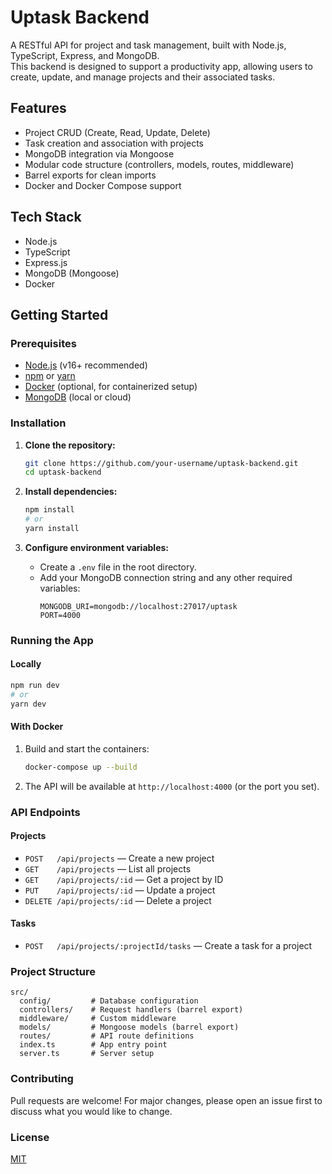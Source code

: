 # Uptask Backend

A RESTful API for project and task management, built with Node.js, TypeScript, Express, and MongoDB.  
This backend is designed to support a productivity app, allowing users to create, update, and manage projects and their associated tasks.

## Features

- Project CRUD (Create, Read, Update, Delete)
- Task creation and association with projects
- MongoDB integration via Mongoose
- Modular code structure (controllers, models, routes, middleware)
- Barrel exports for clean imports
- Docker and Docker Compose support

## Tech Stack

- Node.js
- TypeScript
- Express.js
- MongoDB (Mongoose)
- Docker

## Getting Started

### Prerequisites

- [Node.js](https://nodejs.org/) (v16+ recommended)
- [npm](https://www.npmjs.com/) or [yarn](https://yarnpkg.com/)
- [Docker](https://www.docker.com/) (optional, for containerized setup)
- [MongoDB](https://www.mongodb.com/) (local or cloud)

### Installation

1. **Clone the repository:**
   ```bash
   git clone https://github.com/your-username/uptask-backend.git
   cd uptask-backend
   ```

2. **Install dependencies:**
   ```bash
   npm install
   # or
   yarn install
   ```

3. **Configure environment variables:**
   - Create a `.env` file in the root directory.
   - Add your MongoDB connection string and any other required variables:
     ```
     MONGODB_URI=mongodb://localhost:27017/uptask
     PORT=4000
     ```

### Running the App

#### Locally

```bash
npm run dev
# or
yarn dev
```

#### With Docker

1. Build and start the containers:
   ```bash
   docker-compose up --build
   ```
2. The API will be available at `http://localhost:4000` (or the port you set).

### API Endpoints

#### Projects

- `POST   /api/projects` — Create a new project
- `GET    /api/projects` — List all projects
- `GET    /api/projects/:id` — Get a project by ID
- `PUT    /api/projects/:id` — Update a project
- `DELETE /api/projects/:id` — Delete a project

#### Tasks

- `POST   /api/projects/:projectId/tasks` — Create a task for a project

### Project Structure

```
src/
  config/         # Database configuration
  controllers/    # Request handlers (barrel export)
  middleware/     # Custom middleware
  models/         # Mongoose models (barrel export)
  routes/         # API route definitions
  index.ts        # App entry point
  server.ts       # Server setup
```

### Contributing

Pull requests are welcome! For major changes, please open an issue first to discuss what you would like to change.

### License

[MIT](LICENSE) 